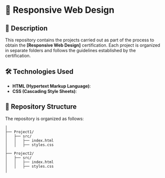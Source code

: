 # 🌟 Responsive Web Design

## 📜 Description

This repository contains the projects carried out as part of the process to obtain the **[Responsive Web Design]** certification. Each project is organized in separate folders and follows the guidelines established by the certification.

## 🛠️ Technologies Used

- **HTML (Hypertext Markup Language)**: 
- **CSS (Cascading Style Sheets)**:

## 📂 Repository Structure

The repository is organized as follows:

```plaintext
│
├── Project1/
│   ├── src/
│   │   ├── index.html
│   │   ├── styles.css
│
├── Project2/
│   ├── src/
│   │   ├── index.html
│   │   ├── styles.css
│

